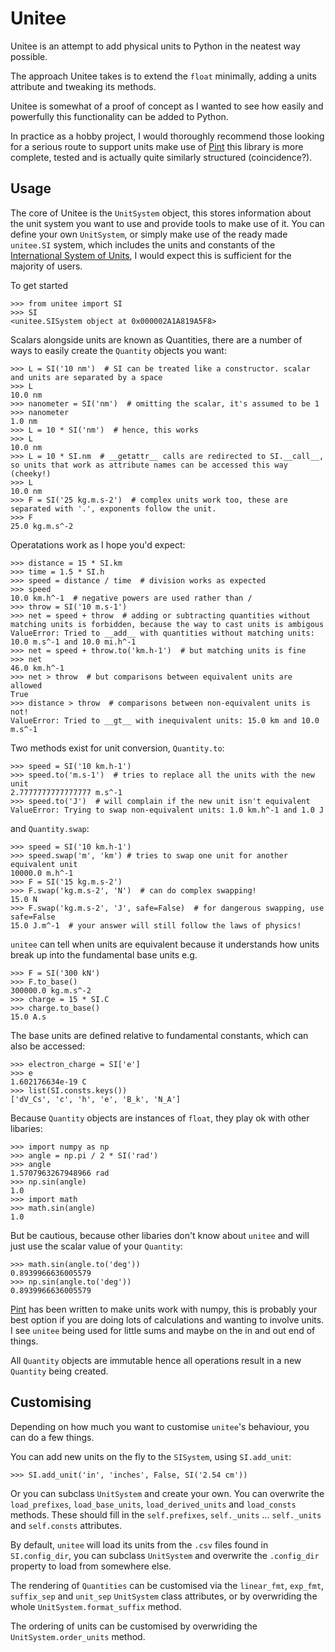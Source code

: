 # Unitee

Unitee is an attempt to add physical units to Python in the neatest way possible.

The approach Unitee takes is to extend the `float` minimally, adding a units attribute and tweaking its methods.

Unitee is somewhat of a proof of concept as I wanted to see how easily and powerfully this functionality can be added to Python.

In practice as a hobby project, I would thoroughly recommend those looking for a serious route to support units make use of [Pint](https://github.com/hgrecco/pint) this library is more complete, tested and is actually quite similarly structured (coincidence?).

## Usage

The core of Unitee is the `UnitSystem` object, this stores information about the unit system you want to use and provide tools to make use of it. You can define your own `UnitSystem`, or simply make use of the ready made `unitee.SI` system, which includes the units and constants of the [International System of Units](https://simple.wikipedia.org/wiki/International_System_of_Units), I would expect this is sufficient for the majority of users. 

To get started

    >>> from unitee import SI
    >>> SI
    <unitee.SISystem object at 0x000002A1A819A5F8>

Scalars alongside units are known as Quantities, there are a number of ways to easily create the `Quantity` objects you want:

    >>> L = SI('10 nm')  # SI can be treated like a constructor. scalar and units are separated by a space
    >>> L
    10.0 nm
    >>> nanometer = SI('nm')  # omitting the scalar, it's assumed to be 1
    >>> nanometer
    1.0 nm
    >>> L = 10 * SI('nm')  # hence, this works
    >>> L
    10.0 nm
    >>> L = 10 * SI.nm  # __getattr__ calls are redirected to SI.__call__, so units that work as attribute names can be accessed this way (cheeky!)
    >>> L
    10.0 nm
    >>> F = SI('25 kg.m.s-2')  # complex units work too, these are separated with '.', exponents follow the unit.
    >>> F
    25.0 kg.m.s^-2

Operatations work as I hope you'd expect:

    >>> distance = 15 * SI.km
    >>> time = 1.5 * SI.h
    >>> speed = distance / time  # division works as expected
    >>> speed
    10.0 km.h^-1  # negative powers are used rather than /
    >>> throw = SI('10 m.s-1')
    >>> net = speed + throw  # adding or subtracting quantities without matching units is forbidden, because the way to cast units is ambigous
    ValueError: Tried to __add__ with quantities without matching units: 10.0 m.s^-1 and 10.0 mi.h^-1
    >>> net = speed + throw.to('km.h-1')  # but matching units is fine
    >>> net 
    46.0 km.h^-1
    >>> net > throw  # but comparisons between equivalent units are allowed
    True
    >>> distance > throw  # comparisons between non-equivalent units is not!
    ValueError: Tried to __gt__ with inequivalent units: 15.0 km and 10.0 m.s^-1

Two methods exist for unit conversion, `Quantity.to`:

    >>> speed = SI('10 km.h-1')
    >>> speed.to('m.s-1')  # tries to replace all the units with the new unit
    2.7777777777777777 m.s^-1
    >>> speed.to('J')  # will complain if the new unit isn't equivalent
    ValueError: Trying to swap non-equivalent units: 1.0 km.h^-1 and 1.0 J
    
and `Quantity.swap`:

    >>> speed = SI('10 km.h-1')    
    >>> speed.swap('m', 'km') # tries to swap one unit for another equivalent unit
    10000.0 m.h^-1
    >>> F = SI('15 kg.m.s-2') 
    >>> F.swap('kg.m.s-2', 'N')  # can do complex swapping!
    15.0 N 
    >>> F.swap('kg.m.s-2', 'J', safe=False)  # for dangerous swapping, use safe=False
    15.0 J.m^-1  # your answer will still follow the laws of physics!

`unitee` can tell when units are equivalent because it understands how units break up into the fundamental base units e.g.

    >>> F = SI('300 kN')
    >>> F.to_base()
    300000.0 kg.m.s^-2
    >>> charge = 15 * SI.C
    >>> charge.to_base()
    15.0 A.s

The base units are defined relative to fundamental constants, which can also be accessed:
    
    >>> electron_charge = SI['e']
    >>> e
    1.602176634e-19 C
    >>> list(SI.consts.keys())
    ['dV_Cs', 'c', 'h', 'e', 'B_k', 'N_A']
    
Because `Quantity` objects are instances of `float`, they play ok with other libaries:

    >>> import numpy as np
    >>> angle = np.pi / 2 * SI('rad')
    >>> angle
    1.5707963267948966 rad
    >>> np.sin(angle)
    1.0
    >>> import math
    >>> math.sin(angle)
    1.0

But be cautious, because other libaries don't know about `unitee` and will just use the scalar value of your `Quantity`:

    >>> math.sin(angle.to('deg'))
    0.8939966636005579
    >>> np.sin(angle.to('deg'))
    0.8939966636005579
    
[Pint](https://github.com/hgrecco/pint) has been written to make units work with numpy, this is probably your best option if you are doing lots of calculations and wanting to involve units. I see `unitee` being used for little sums and maybe on the in and out end of things.    

All `Quantity` objects are immutable hence all operations result in a new `Quantity` being created.

## Customising

Depending on how much you want to customise `unitee`'s behaviour, you can do a few things.

You can add new units on the fly to the `SISystem`, using `SI.add_unit`:

    >>> SI.add_unit('in', 'inches', False, SI('2.54 cm'))
    
Or you can subclass `UnitSystem` and create your own. You can overwrite the `load_prefixes`, `load_base_units`, `load_derived_units` and `load_consts` methods. These should fill in the `self.prefixes`, `self._units` ... `self._units` and `self.consts` attributes. 

By default, `unitee` will load its units from the `.csv` files found in `SI.config_dir`, you can subclass `UnitSystem` and overwrite the `.config_dir` property to load from somewhere else.

The rendering of `Quantities` can be customised via the `linear_fmt`, `exp_fmt`, `suffix_sep` and `unit_sep` `UnitSystem` class attributes, or by overwriding the whole `UnitSystem.format_suffix` method.

The ordering of units can be customised by overwriding the `UnitSystem.order_units` method. 